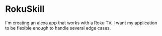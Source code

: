 # RokuSkill
I'm creating an alexa app that works with a Roku TV. I want my application to be flexible enough to handle several edge cases. 
